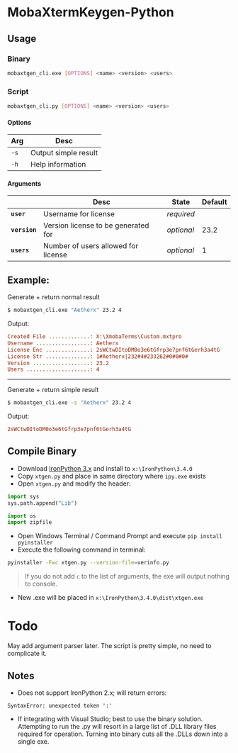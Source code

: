 # MobaXtermKeygen-Python

## Usage

### Binary

```bash
mobaxtgen_cli.exe [OPTIONS] <name> <version> <users>
```

### Script

```bash
mobaxtgen_cli.py [OPTIONS] <name> <version> <users>
```

#### Options

| Arg    | Desc                 |
| ------ | -------------------- |
| `-s` | Output simple result |
| `-h` | Help information     |

#### Arguments

|                       | Desc                                | State    | Default |
| --------------------- | ----------------------------------- | -------- | ------- |
| **`user`**    | Username for license                | _required_ |         |
| **`version`** | Version license to be generated for | _optional_ | 23.2    |
| **`users`**   | Number of users allowed for license | _optional_ | 1       |

## Example:

Generate + return normal result

```bash
$ mobaxtgen_cli.exe "Aetherx" 23.2 4
```

Output:

```ini
Created File .............: X:\XmobaTerms\Custom.mxtpro
Username .................: Aetherx
License Enc ..............: 2sWCtwDItoDM0o3e6tGfrp3e7pnf6tGerh3a4tG
License Str ..............: 1#Aetherx|232#4#233262#0#0#0#
Version ..................: 23.2
Users ....................: 4
```

---

Generate + return simple result

```bash
$ mobaxtgen_cli.exe -s "Aetherx" 23.2 4
```

Output:

```ini
2sWCtwDItoDM0o3e6tGfrp3e7pnf6tGerh3a4tG
```

## Compile Binary

- Download [IronPython 3.x](https://github.com/IronLanguages/ironpython3/releases) and install to `x:\IronPython\3.4.0`
- Copy `xtgen.py` and place in same directory where `ipy.exe` exists
- Open `xtgen.py` and modify the header:

```py
import sys
sys.path.append("Lib")

import os
import zipfile
```

- Open Windows Terminal / Command Prompt and execute `pip install pyinstaller`
- Execute the following command in terminal:

```bash
pyinstaller -Fwc xtgen.py --version-file=verinfo.py
```

> If you do not add `c` to the list of arguments, the exe will output nothing to console.

- New .exe will be placed in `x:\IronPython\3.4.0\dist\xtgen.exe`

# Todo

May add argument parser later. The script is pretty simple, no need to complicate it.

## Notes

- Does not support IronPython 2.x; will return errors:

```
SyntaxError: unexpected token ':'
```

- If integrating with Visual Studio; best to use the binary solution. Attempting to run the .py will resort in a large list of .DLL library files required for operation. Turning into binary cuts all the .DLLs down into a single exe.
